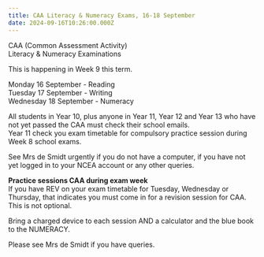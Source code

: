 ```yaml
---
title: CAA Literacy & Numeracy Exams, 16-18 September
date: 2024-09-16T10:26:00.000Z
---
```

CAA (Common Assessment Activity)  
Literacy & Numeracy Examinations  

This is happening in Week 9 this term.  

Monday 16 September - Reading  
Tuesday 17 September - Writing  
Wednesday 18 September - Numeracy

All students in Year 10, plus anyone in Year 11, Year 12 and Year 13 who have not yet passed the CAA must check their school emails.  
Year 11 check you exam timetable for compulsory practice session during Week 8 school exams.

See Mrs de Smidt urgently if you do not have a computer, if you have not yet logged in to your NCEA account or any other queries.

**Practice sessions CAA during exam week**  
If you have REV on your exam timetable for Tuesday, Wednesday or Thursday, that indicates you must come in for a revision session for CAA. This is not optional.  

Bring a charged device to each session AND a calculator and the blue book to the NUMERACY.

Please see Mrs de Smidt if you have queries.  
